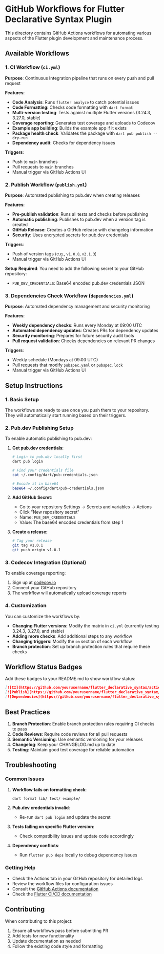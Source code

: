 # GitHub Workflows for Flutter Declarative Syntax Plugin

This directory contains GitHub Actions workflows for automating various aspects of the Flutter plugin development and maintenance process.

## Available Workflows

### 1. CI Workflow (`ci.yml`)

**Purpose**: Continuous Integration pipeline that runs on every push and pull request

**Features**:

- **Code Analysis**: Runs `flutter analyze` to catch potential issues
- **Code Formatting**: Checks code formatting with `dart format`
- **Multi-version testing**: Tests against multiple Flutter versions (3.24.3, 3.27.0, stable)
- **Coverage reporting**: Generates test coverage and uploads to Codecov
- **Example app building**: Builds the example app if it exists
- **Package health check**: Validates the package with `dart pub publish --dry-run`
- **Dependency audit**: Checks for dependency issues

**Triggers**:

- Push to `main` branches
- Pull requests to `main` branches
- Manual trigger via GitHub Actions UI

### 2. Publish Workflow (`publish.yml`)

**Purpose**: Automated publishing to pub.dev when creating releases

**Features**:

- **Pre-publish validation**: Runs all tests and checks before publishing
- **Automatic publishing**: Publishes to pub.dev when a version tag is created
- **GitHub Release**: Creates a GitHub release with changelog information
- **Security**: Uses encrypted secrets for pub.dev credentials

**Triggers**:

- Push of version tags (e.g., `v1.0.0`, `v2.1.3`)
- Manual trigger via GitHub Actions UI

**Setup Required**:
You need to add the following secret to your GitHub repository:

- `PUB_DEV_CREDENTIALS`: Base64 encoded pub.dev credentials JSON

### 3. Dependencies Check Workflow (`dependencies.yml`)

**Purpose**: Automated dependency management and security monitoring

**Features**:

- **Weekly dependency checks**: Runs every Monday at 09:00 UTC
- **Automated dependency updates**: Creates PRs for dependency updates
- **Security monitoring**: Prepares for future security audit tools
- **Pull request validation**: Checks dependencies on relevant PR changes

**Triggers**:

- Weekly schedule (Mondays at 09:00 UTC)
- Pull requests that modify `pubspec.yaml` or `pubspec.lock`
- Manual trigger via GitHub Actions UI

## Setup Instructions

### 1. Basic Setup

The workflows are ready to use once you push them to your repository. They will automatically start running based on their triggers.

### 2. Pub.dev Publishing Setup

To enable automatic publishing to pub.dev:

1. **Get pub.dev credentials**:

   ```bash
   # Login to pub.dev locally first
   dart pub login

   # Find your credentials file
   cat ~/.config/dart/pub-credentials.json

   # Encode it in base64
   base64 ~/.config/dart/pub-credentials.json
   ```

2. **Add GitHub Secret**:

   - Go to your repository Settings → Secrets and variables → Actions
   - Click "New repository secret"
   - Name: `PUB_DEV_CREDENTIALS`
   - Value: The base64 encoded credentials from step 1

3. **Create a release**:
   ```bash
   # Tag your release
   git tag v1.0.1
   git push origin v1.0.1
   ```

### 3. Codecov Integration (Optional)

To enable coverage reporting:

1. Sign up at [codecov.io](https://codecov.io)
2. Connect your GitHub repository
3. The workflow will automatically upload coverage reports

### 4. Customization

You can customize the workflows by:

- **Changing Flutter versions**: Modify the matrix in `ci.yml` (currently testing 3.24.3, 3.27.0, and stable)
- **Adding more checks**: Add additional steps to any workflow
- **Changing triggers**: Modify the `on` section of each workflow
- **Branch protection**: Set up branch protection rules that require these checks

## Workflow Status Badges

Add these badges to your README.md to show workflow status:

```markdown
[![CI](https://github.com/yourusername/flutter_declarative_syntax/actions/workflows/ci.yml/badge.svg)](https://github.com/yourusername/flutter_declarative_syntax/actions/workflows/ci.yml)
[![Publish](https://github.com/yourusername/flutter_declarative_syntax/actions/workflows/publish.yml/badge.svg)](https://github.com/yourusername/flutter_declarative_syntax/actions/workflows/publish.yml)
[![Dependencies](https://github.com/yourusername/flutter_declarative_syntax/actions/workflows/dependencies.yml/badge.svg)](https://github.com/yourusername/flutter_declarative_syntax/actions/workflows/dependencies.yml)
```

## Best Practices

1. **Branch Protection**: Enable branch protection rules requiring CI checks to pass
2. **Code Reviews**: Require code reviews for all pull requests
3. **Semantic Versioning**: Use semantic versioning for your releases
4. **Changelog**: Keep your CHANGELOG.md up to date
5. **Testing**: Maintain good test coverage for reliable automation

## Troubleshooting

### Common Issues

1. **Workflow fails on formatting check**:

   ```bash
   dart format lib/ test/ example/
   ```

2. **Pub.dev credentials invalid**:

   - Re-run `dart pub login` and update the secret

3. **Tests failing on specific Flutter version**:

   - Check compatibility issues and update code accordingly

4. **Dependency conflicts**:
   - Run `flutter pub deps` locally to debug dependency issues

### Getting Help

- Check the Actions tab in your GitHub repository for detailed logs
- Review the workflow files for configuration issues
- Consult the [GitHub Actions documentation](https://docs.github.com/en/actions)
- Check the [Flutter CI/CD documentation](https://docs.flutter.dev/deployment/cd)

## Contributing

When contributing to this project:

1. Ensure all workflows pass before submitting PR
2. Add tests for new functionality
3. Update documentation as needed
4. Follow the existing code style and formatting
